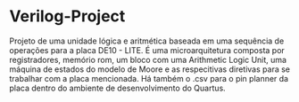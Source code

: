 # Verilog-Project
Projeto de uma unidade lógica e aritmética baseada em uma sequência de operações para a placa DE10 - LITE.
É uma microarquitetura composta por registradores, memório rom, um bloco com uma Arithmetic Logic Unit, uma máquina de estados do modelo de Moore e as respecitivas diretivas para se trabalhar com a placa mencionada. Há também o .csv para o pin planner da placa dentro do ambiente de desenvolvimento do Quartus.
